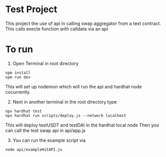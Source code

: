 # Test Project

This project the use of api in calling swap aggregator from a text contract. 
This calls execte function with calldata via an api

# To run

1. Open Terminal in root directory

```shell
npm install
npm run dev
```

This will set up nodemon which will run the api and hardhat node cocurrently.

2. Next in another terminal in the root directory type

```shell
npx hardhat test
npx hardhat run scripts/deploy.js --network localhost
```
This will deploy testUSDT and testDAI in the hardhat local node
Then you can call the test swap api in api/app.js

3. You can run the example script via 

```shell
node api/exampleHitAPI.js
```
